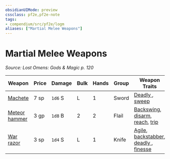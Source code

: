 ```yaml
---
obsidianUIMode: preview
cssclass: pf2e,pf2e-note
tags:
- compendium/src/pf2e/logm
aliases: ["Martial Melee Weapons"]
---
```

# Martial Melee Weapons  
*Source: Lost Omens: Gods & Magic p. 120*  

| Weapon | Price | Damage | Bulk | Hands | Group | Weapon Traits |
|--------|-------|--------|------|-------|-------|---------------|
| [Machete](../../TTRPGShare_Community_Vaults/Pathfinder_2E/equipment/items/machete-logm.md) | 7 sp | `1d6` S | L | 1 | Sword | [Deadly <d8>](/rules/traits/deadly.md), [sweep](/rules/traits/sweep.md) |
| [Meteor hammer](../../TTRPGShare_Community_Vaults/Pathfinder_2E/equipment/items/meteor-hammer-logm.md) | 3 gp | `1d8` B | 2 | 2 | Flail | [Backswing](/rules/traits/backswing.md), [disarm](/rules/traits/disarm.md), [reach](/rules/traits/reach.md), [trip](/rules/traits/trip.md) |
| [War razor](../../TTRPGShare_Community_Vaults/Pathfinder_2E/equipment/items/war-razor-logm.md) | 3 sp | `1d4` S | L | 1 | Knife | [Agile](/rules/traits/agile.md), [backstabber](/rules/traits/backstabber.md), [deadly <d8>](/rules/traits/deadly.md), [finesse](/rules/traits/finesse.md) |